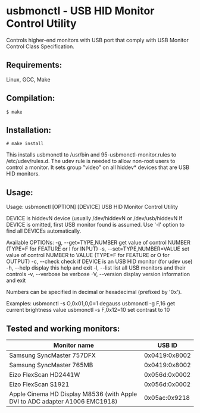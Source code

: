 usbmonctl - USB HID Monitor Control Utility
===========================================

Controls higher-end monitors with USB port that comply with USB Monitor Control Class Specification.

Requirements:
-------------
Linux, GCC, Make

Compilation:
------------
    $ make

Installation:
-------------
    # make install

This installs usbmonctl to /usr/bin and 95-usbmonctl-monitor.rules to
/etc/udev/rules.d.
The udev rule is needed to allow non-root users to control a monitor. It sets
group "video" on all hiddev* devices that are USB HID monitors.

Usage:
------
Usage: usbmonctl [OPTION] [DEVICE]
USB HID Monitor Control Utility

DEVICE is hiddevN device (usually /dev/hiddevN or /dev/usb/hiddevN
If DEVICE is omitted, first USB monitor found is assumed.
Use '-l' option to find all DEVICEs automatically.

Available OPTIONs:
  -g, --get=TYPE,NUMBER         get value of control NUMBER
                                (TYPE=F for FEATURE or I for INPUT)
  -s, --set=TYPE,NUMBER=VALUE   set value of control NUMBER to VALUE
                                (TYPE=F for FEATURE or O for OUTPUT)
  -c, --check                   check if DEVICE is an USB HID monitor (for udev use)
  -h, --help                    display this help and exit
  -l, --list                    list all USB monitors and their controls
  -v, --verbose                 be verbose
  -V, --version                 display version information and exit

Numbers can be specified in decimal or hexadecimal (prefixed by '0x').

Examples:
  usbmonctl -s O,0x01,0,0=1             degauss
  usbmonctl -g F,16             get current brightness value
  usbmonctl -s F,0x12=10        set contrast to 10

Tested and working monitors:
----------------------------

Monitor name                                                                | USB ID
--------------------------------------------------------------------------- |-----------------
Samsung SyncMaster 757DFX                                                   | 0x0419:0x8002
Samsung SyncMaster 765MB                                                    | 0x0419:0x8002
Eizo FlexScan HD2441W                                                       | 0x056d:0x0002
Eizo FlexScan S1921                                                         | 0x056d:0x0002
Apple Cinema HD Display M8536 (with Apple DVI to ADC adapter A1006 EMC1918) | 0x05ac:0x9218
